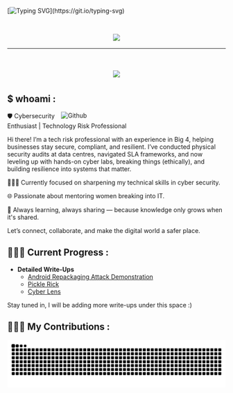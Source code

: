 [![Typing SVG](https://readme-typing-svg.herokuapp.com?font=Fira+Code&duration=2000&pause=500&color=1FF773&multiline=true&width=435&height=180&lines=nc+-lvnp+1337;listening+on+%5Bany%5D+1337+...;connect+to+%5Bthelma-lobo%5D+profile;%24+script+%2Fdev%2Fnull+-c+bash;thelma-lobo%40profile%3A~%24+.%2Fexploit;..............................;............PwN3d!............;..............................;..............................;..............................;..............................;..............................;)](https://git.io/typing-svg)

&nbsp;
<!--💬GREETINGSTITLE / FONTS: https://www.thefancytext.com/ and then paste on 🌐WEBSITE: https://github.com/denvercoder1/readme-typing-svg -->
<p align="center">
<img src="https://readme-typing-svg.herokuapp.com?font=Orbitron&pause=1000&color=27F76A&width=360&lines=%E2%96%91A%E2%96%91C%E2%96%91C%E2%96%91E%E2%96%91S%E2%96%91S%E2%96%91+%E2%96%91G%E2%96%91A%E2%96%91I%E2%96%91N%E2%96%91E%E2%96%91D%E2%96%91">

<br/>
<img align="right" />
<hr/>

<h1 align="center">
    <img src="https://readme-typing-svg.herokuapp.com/?font=Righteous&size=35&center=true&vCenter=true&width=500&height=70&duration=4000&lines=Hi+There!+👋;+I'm+Thelma+Lobo!;" />
</h1>

<h2> $ whoami :</h2>


<img width="380" align="right" alt="Github"
 src="https://raw.githubusercontent.com/Rishabh2804/Rishabh2804/master/Resources/Icons/developer-girl.gif" 
/> 

🛡️ Cybersecurity Enthusiast | Technology Risk Professional 

Hi there! I’m a tech risk professional with an experience in Big 4, helping businesses stay secure, compliant, and resilient. I’ve conducted physical security audits at data centres, navigated SLA frameworks, and now leveling up with hands-on cyber labs, breaking things (ethically), and building resilience into systems that matter.

👩🏽‍💻 Currently focused on sharpening my technical skills in cyber security.

🌐 Passionate about mentoring women breaking into IT.

🧠 Always learning, always sharing — because knowledge only grows when it's shared.

Let’s connect, collaborate, and make the digital world a safer place.

<h2> 👩🏽‍💻 Current Progress :</h2>

- <b> Detailed Write-Ups </b>
  - [Android Repackaging Attack Demonstration](https://github.com/ThelmaLobo/Android_Repackaging_Attack_Demo)
  - [Pickle Rick](https://github.com/ThelmaLobo/PickRick)
  - [Cyber Lens](https://github.com/ThelmaLobo/Cyber_Lens)
 
Stay tuned in, I will be adding more write-ups under this space :)
 
    
 <h2>👩🏽‍💻 My Contributions :</h2>
 
![snake gif](https://github.com/ThelmaLobo/ThelmaLobo/blob/output/github-snake-dark.svg)






<!--
**joshmadakor1/joshmadakor1** is a ✨ _special_ ✨ repository because its `README.md` (this file) appears on your GitHub profile.


